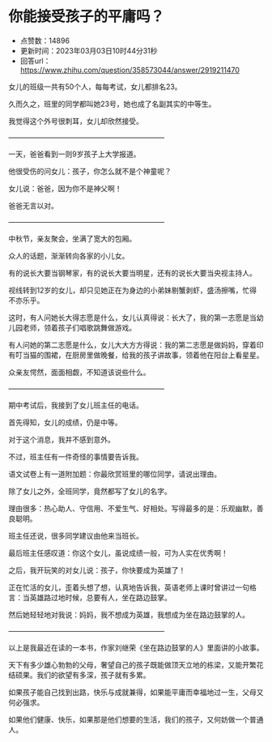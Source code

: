 # 你能接受孩子的平庸吗？
- 点赞数：14896
- 更新时间：2023年03月03日10时44分31秒
- 回答url：https://www.zhihu.com/question/358573044/answer/2919211470
<body>
 <p data-pid="BYnoMrQd">女儿的班级一共有50个人，每每考试，女儿都排名23。</p>
 <p data-pid="xmzsKhKf">久而久之，班里的同学都叫她23号，她也成了名副其实的中等生。</p>
 <p data-pid="ZOUo0Hhv">我觉得这个外号很刺耳，女儿却欣然接受。</p>
 <p data-pid="glOyw2Fg">——————————————————————</p>
 <p data-pid="kzL_51lK">一天，爸爸看到一则9岁孩子上大学报道。</p>
 <p data-pid="x0otj6u1">他很受伤的问女儿：孩子，你怎么就不是个神童呢？</p>
 <p data-pid="8Lkx_qec">女儿说：爸爸，因为你不是神父啊！</p>
 <p data-pid="RB7G7GyC">爸爸无言以对。</p>
 <p data-pid="OeDsBKrl">——————————————————————</p>
 <p data-pid="Bnd2rq74">中秋节，亲友聚会，坐满了宽大的包厢。</p>
 <p data-pid="f_ZfJH-b">众人的话题，渐渐转向各家的小儿女。</p>
 <p data-pid="cRh66ROs">有的说长大要当钢琴家，有的说长大要当明星，还有的说长大要当央视主持人。</p>
 <p data-pid="jG2wGbjF">视线转到12岁的女儿，却只见她正在为身边的小弟妹剔蟹剥虾，盛汤擦嘴，忙得不亦乐乎。</p>
 <p data-pid="6l730TTq">这时，有人问她长大得志愿是什么，女儿认真得说：长大了，我的第一志愿是当幼儿园老师，领着孩子们唱歌跳舞做游戏。</p>
 <p data-pid="0ECGqn9B">有人问她的第二志愿是什么，女儿大大方方得说：我的第二志愿是做妈妈，穿着印有叮当猫的围裙，在厨房里做晚餐，给我的孩子讲故事，领着他在阳台上看星星。</p>
 <p data-pid="vythyqYj">众亲友愕然，面面相觑，不知道该说些什么。</p>
 <p data-pid="01kI9QVn">——————————————————————</p>
 <p data-pid="0bRMAM8E">期中考试后，我接到了女儿班主任的电话。</p>
 <p data-pid="gaCWV26b">首先得知，女儿的成绩，仍是中等。</p>
 <p data-pid="PsTzkpBD">对于这个消息，我并不感到意外。</p>
 <p data-pid="roHMKg8a">不过，班主任有一件奇怪的事情要告诉我。</p>
 <p data-pid="3SxXo58K">语文试卷上有一道附加题：你最欣赏班里的哪位同学，请说出理由。</p>
 <p data-pid="BcTJMKgE">除了女儿之外，全班同学，竟然都写了女儿的名字。</p>
 <p data-pid="k52GWYRe">理由很多：热心助人、守信用、不爱生气、好相处。写得最多的是：乐观幽默，善良聪明。</p>
 <p data-pid="DbMpX9YJ">班主任还说，很多同学建议由他来当班长。</p>
 <p data-pid="TvXIdMGh">最后班主任感叹道：你这个女儿，虽说成绩一般，可为人实在优秀啊！</p>
 <p data-pid="AbHLH59I">之后，我开玩笑的对女儿说：孩子，你快要成为英雄了！</p>
 <p data-pid="kuKVY64Z">正在忙活的女儿，歪着头想了想，认真地告诉我，英语老师上课时曾讲过一句格言：当英雄路过地时候，总要有人，坐在路边鼓掌。</p>
 <p data-pid="lfvHH16s">然后她轻轻地对我说：妈妈，我不想成为英雄，我想成为坐在路边鼓掌的人。</p>
 <p data-pid="Rxtyx9m8">——————————————————————</p>
 <p data-pid="nlc_7D5d">以上是我最近在读的一本书，作家刘继荣《坐在路边鼓掌的人》里面讲的小故事。</p>
 <p data-pid="eHGcwBcs">天下有多少雄心勃勃的父母，奢望自己的孩子既能做顶天立地的栋梁，又能开繁花结硕果。我们的欲望有多深，孩子就有多累。</p>
 <p data-pid="OI8E_76D">如果孩子能自己找到出路，快乐与成就兼得，如果能平庸而幸福地过一生，父母又何必强求。</p>
 <p data-pid="-vyFiT2B">如果他们健康、快乐，如果那是他们想要的生活，我们的孩子，又何妨做一个普通人。</p>
</body>